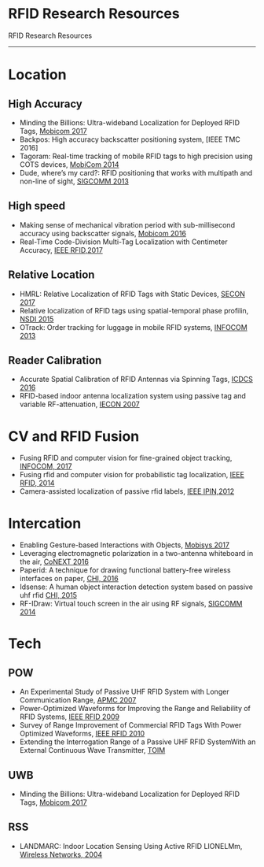 # RFID Research Resources 
RFID Research Resources 

---

# Location

## High Accuracy
- Minding the Billions: Ultra-wideband Localization for Deployed RFID Tags, [Mobicom 2017](www.mit.edu/~fadel/papers/RFind-paper.pdf)
- Backpos: High accuracy backscatter positioning system, [IEEE TMC 2016]
- Tagoram: Real-time tracking of mobile RFID tags to high precision using COTS devices, [MobiCom 2014]()
- Dude, where’s my card?: RFID positioning that works with multipath and non-line of sight, [SIGCOMM 2013]()

## High speed
- Making sense of mechanical vibration period with sub-millisecond accuracy using backscatter signals, [Mobicom 2016]()
- Real-Time Code-Division Multi-Tag Localization with Centimeter Accuracy, [IEEE RFID,2017]()

## Relative Location
- HMRL: Relative Localization of RFID Tags with Static Devices, [SECON 2017](http://ieeexplore.ieee.org/document/7964944/)
- Relative localization of RFID tags using spatial-temporal phase profilin, [NSDI 2015]()
- OTrack: Order tracking for luggage in mobile RFID systems, [INFOCOM 2013]()

## Reader Calibration
- Accurate Spatial Calibration of RFID Antennas via Spinning Tags, [ICDCS 2016]()
- RFID-based indoor antenna localization system using passive tag and variable RF-attenuation, [IECON 2007]()

# CV and RFID Fusion
- Fusing RFID and computer vision for fine-grained object tracking, [INFOCOM, 2017]()
- Fusing rfid and computer vision for probabilistic tag localization, [IEEE RFID, 2014]()
- Camera-assisted localization of passive rfid labels, [IEEE IPIN,2012]()

# Intercation
- Enabling Gesture-based Interactions with Objects, [Mobisys 2017]()
- Leveraging electromagnetic polarization in a two-antenna whiteboard in the air, [CoNEXT 2016]()
- Paperid: A technique for drawing functional battery-free wireless interfaces on paper, [CHI, 2016]()
- Idsense: A human object interaction detection system based on passive uhf rfid [CHI, 2015]()
- RF-IDraw: Virtual touch screen in the air using RF signals, [SIGCOMM 2014]()

# Tech
## POW
- An Experimental Study of Passive UHF RFID System with Longer Communication Range, [APMC 2007]()
- Power-Optimized Waveforms for Improving the Range and Reliability of RFID Systems, [IEEE RFID 2009]()
- Survey of Range Improvement of Commercial RFID Tags With Power Optimized Waveforms, [IEEE RFID 2010]()
- Extending the Interrogation Range of a Passive UHF RFID SystemWith an External Continuous Wave Transmitter, [TOIM](2010)

## UWB
- Minding the Billions: Ultra-wideband Localization for Deployed RFID Tags, [Mobicom 2017](www.mit.edu/~fadel/papers/RFind-paper.pdf)
## RSS
- LANDMARC: Indoor Location Sensing Using Active RFID LIONELMm, [Wireless Networks, 2004]()
